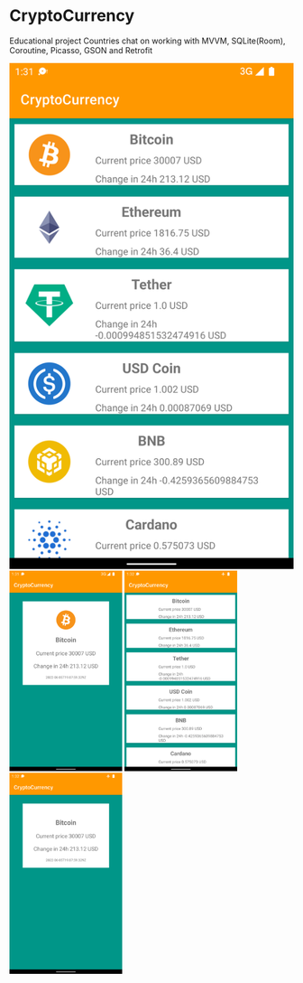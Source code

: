 # CryptoCurrency
Educational project Countries chat on working with MVVM, SQLite(Room), Coroutine, Picasso, GSON and Retrofit

<p float="left">
<img src="https://github.com/seregious/CryptoCurrency/blob/master/screenshots/Screenshot_1654511488.png" />
<img src="https://github.com/seregious/CryptoCurrency/blob/master/screenshots/Screenshot_1654511494.png" width="200" />
<img src="https://github.com/seregious/CryptoCurrency/blob/master/screenshots/Screenshot_1654511546.png" width="200" />
<img src="https://github.com/seregious/CryptoCurrency/blob/master/screenshots/Screenshot_1654511550.png" width="200" />
</p>
